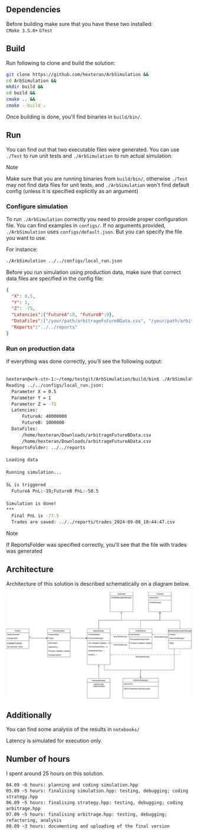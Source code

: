 <h2>Dependencies</h2>
Before building make sure that you have these two installed: <br>
  <code>CMake 3.5.0+</code>
  <code>GTest</code>

<h2>Build</h2>
Run following to clone and build the solution:

  ````bash
git clone https://github.com/hexteran/ArbSimulation &&
cd ArbSimulation &&
mkdir build &&
cd build &&
cmake .. &&
cmake --build .
  ````

Once building is done, you'll find binaries in <code>build/bin/</code>.

<h2>Run</h2>
You can find out that two executable files were generated.
You can use <code>./Test</code> to run unit tests and <code>./ArbSimulation</code> to run actual simulation.

> [!NOTE]  
> Make sure that you are running binaries from <code>build/bin/</code>, otherwise <code>./Test</code> may not find data files for unit tests, and <code>./ArbSimulation</code>
won't find default config (unless it is specified explicitly as an argument)


<h3>Configure simulation</h3>
To run <code>./ArbSimulation</code> correctly you need to provide proper configuration file. You can find examples in <code>configs/</code>.
If no arguments provided, <code>./ArbSimulation</code> uses <code>configs/default.json</code>. But you can specify the file you want to use.

For instance:

  ````bash
./ArbSimulation ../../configs/local_run.json
  ````

Before you run simulation using production data, make sure that correct data files are specified in the config file:
  ````json
{
	"X": 0.5,
	"Y": 1,
	"Z": -75,
	"Latencies":{"FutureA":0, "FutureB":0},
	"DataFiles":["/your/path/arbitrageFutureBData.csv", "/your/path/arbitrageFutureAData.csv"],
	"Reports":"../../reports"
}
  ````

<h3>Run on production data</h3>
If everything was done correctly, you'll see the following output:


  ````bash

hexteran@wrk-stn-1:~/temp/testgit/ArbSimulation/build/bin$ ./ArbSimulation ../../configs/local_run.json
Reading ../../configs/local_run.json:
	Parameter X = 0.5
	Parameter Y = 1
	Parameter Z = -75
	Latencies:
		FutureA: 40000000
		FutureB: 1000000
	DataFiles:
		/home/hexteran/Downloads/arbitrageFutureBData.csv
		/home/hexteran/Downloads/arbitrageFutureAData.csv
	ReportsFolder: ../../reports

Loading data

Running simulation...

SL is triggered
	FutureA PnL:-19;FutureB PnL:-58.5

Simulation is done!
***
	Final PnL is -77.5
	Trades are saved: ../../reports/trades_2024-09-08_10:44:47.csv
 
 ````

> [!NOTE]  
> If ReportsFolder was specified correctly, you'll see that the file with trades was generated

<h2>Architecture</h2>
Architecture of this solution is described schematically on a diagram below.

<p align="center">
  <img src="ArbSimulation.png" width="1000" title="hover text">
</p>

<h2>Additionally</h2>
You can find some analysis of the results in <code>notebooks/</code>

Latency is simulated for execution only.


<h2>Number of hours</h2>
I spent around 25 hours on this solution.

 ````
04.09 ~6 hours: planning and coding simulation.hpp
05.09 ~5 hours: finalising simulation.hpp: testing, debugging; coding strategy.hpp
06.09 ~5 hours: finalising strategy.hpp: testing, debugging; coding arbitrage.hpp
07.09 ~5 hours: finalising arbitrage.hpp: testing, debugging; refactoring, analysis
08.09 ~3 hours: documenting and uploading of the final version
 ````
